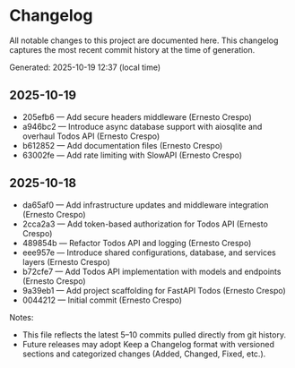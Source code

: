 # Changelog

All notable changes to this project are documented here. This changelog captures the most recent commit history at the time of generation.

Generated: 2025-10-19 12:37 (local time)

## 2025-10-19
- 205efb6 — Add secure headers middleware (Ernesto Crespo)
- a946bc2 — Introduce async database support with aiosqlite and overhaul Todos API (Ernesto Crespo)
- b612852 — Add documentation files (Ernesto Crespo)
- 63002fe — Add rate limiting with SlowAPI (Ernesto Crespo)

## 2025-10-18
- da65af0 — Add infrastructure updates and middleware integration (Ernesto Crespo)
- 2cca2a3 — Add token-based authorization for Todos API (Ernesto Crespo)
- 489854b — Refactor Todos API and logging (Ernesto Crespo)
- eee957e — Introduce shared configurations, database, and services layers (Ernesto Crespo)
- b72cfe7 — Add Todos API implementation with models and endpoints (Ernesto Crespo)
- 9a39eb1 — Add project scaffolding for FastAPI Todos (Ernesto Crespo)
- 0044212 — Initial commit (Ernesto Crespo)

Notes:
- This file reflects the latest 5–10 commits pulled directly from git history.
- Future releases may adopt Keep a Changelog format with versioned sections and categorized changes (Added, Changed, Fixed, etc.).
